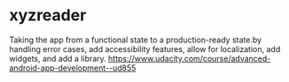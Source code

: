 # xyzreader
Taking the app from a functional state to a production-ready state.by handling error cases, add accessibility features, allow for localization, add widgets, and add a library.
https://www.udacity.com/course/advanced-android-app-development--ud855
